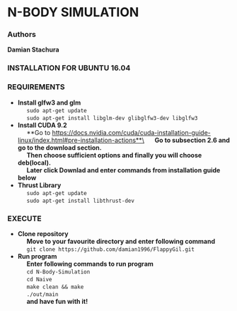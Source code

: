 # N-BODY SIMULATION #

### Authors ###
**Damian Stachura**

### INSTALLATION FOR UBUNTU 16.04 ###
### REQUIREMENTS ###
- **Install glfw3 and glm**\
   &nbsp;&nbsp;&nbsp;&nbsp;&nbsp;` sudo apt-get update `\
   &nbsp;&nbsp;&nbsp;&nbsp;&nbsp;` sudo apt-get install libglm-dev glibglfw3-dev libglfw3 `
- **Install  CUDA 9.2**\
   &nbsp;&nbsp;&nbsp;&nbsp;&nbsp;**Go to https://docs.nvidia.com/cuda/cuda-installation-guide-linux/index.html#pre-installation-actions**\
   &nbsp;&nbsp;&nbsp;&nbsp;&nbsp;**Go to subsection 2.6 and go to the download section.**\
   &nbsp;&nbsp;&nbsp;&nbsp;&nbsp;**Then choose sufficient options and finally you will choose deb(local).**\
   &nbsp;&nbsp;&nbsp;&nbsp;&nbsp;**Later click Downlad and enter commands from installation guide below**
- **Thrust Library**\
   &nbsp;&nbsp;&nbsp;&nbsp;&nbsp;` sudo apt-get update `\
   &nbsp;&nbsp;&nbsp;&nbsp;&nbsp;` sudo apt-get install libthrust-dev `
### EXECUTE ###
- **Clone repository**\
   &nbsp;&nbsp;&nbsp;&nbsp;&nbsp;**Move to your favourite directory and enter following command**\
   &nbsp;&nbsp;&nbsp;&nbsp;&nbsp;` git clone https://github.com/damian1996/FlappyGil.git `
- **Run program**\
   &nbsp;&nbsp;&nbsp;&nbsp;&nbsp;**Enter following commands to run program**\
   &nbsp;&nbsp;&nbsp;&nbsp;&nbsp;` cd N-Body-Simulation `\
   &nbsp;&nbsp;&nbsp;&nbsp;&nbsp;` cd Naive `\
   &nbsp;&nbsp;&nbsp;&nbsp;&nbsp;` make clean && make `\
   &nbsp;&nbsp;&nbsp;&nbsp;&nbsp;` ./out/main `\
   &nbsp;&nbsp;&nbsp;&nbsp;&nbsp;**and have fun with it!**
